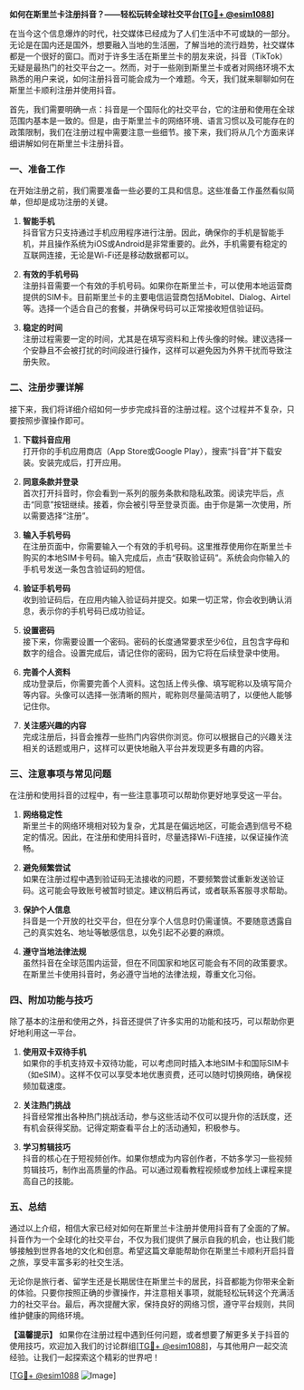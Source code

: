 **如何在斯里兰卡注册抖音？——轻松玩转全球社交平台[[TG💪+ @esim1088](https://t.me/s/esim1088)]**

在当今这个信息爆炸的时代，社交媒体已经成为了人们生活中不可或缺的一部分。无论是在国内还是国外，想要融入当地的生活圈，了解当地的流行趋势，社交媒体都是一个很好的窗口。而对于许多生活在斯里兰卡的朋友来说，抖音（TikTok）无疑是最热门的社交平台之一。然而，对于一些刚到斯里兰卡或者对网络环境不太熟悉的用户来说，如何注册抖音可能会成为一个难题。今天，我们就来聊聊如何在斯里兰卡顺利注册并使用抖音。

首先，我们需要明确一点：抖音是一个国际化的社交平台，它的注册和使用在全球范围内基本是一致的。但是，由于斯里兰卡的网络环境、语言习惯以及可能存在的政策限制，我们在注册过程中需要注意一些细节。接下来，我们将从几个方面来详细讲解如何在斯里兰卡注册抖音。

### **一、准备工作**

在开始注册之前，我们需要准备一些必要的工具和信息。这些准备工作虽然看似简单，但却是成功注册的关键。

1. **智能手机**  
   抖音官方只支持通过手机应用程序进行注册。因此，确保你的手机是智能手机，并且操作系统为iOS或Android是非常重要的。此外，手机需要有稳定的互联网连接，无论是Wi-Fi还是移动数据都可以。

2. **有效的手机号码**  
   注册抖音需要一个有效的手机号码。如果你在斯里兰卡，可以使用本地运营商提供的SIM卡。目前斯里兰卡的主要电信运营商包括Mobitel、Dialog、Airtel等。选择一个适合自己的套餐，并确保号码可以正常接收短信验证码。

3. **稳定的时间**  
   注册过程需要一定的时间，尤其是在填写资料和上传头像的时候。建议选择一个安静且不会被打扰的时间段进行操作，这样可以避免因为外界干扰而导致注册失败。

### **二、注册步骤详解**

接下来，我们将详细介绍如何一步步完成抖音的注册过程。这个过程并不复杂，只要按照步骤操作即可。

1. **下载抖音应用**  
   打开你的手机应用商店（App Store或Google Play），搜索“抖音”并下载安装。安装完成后，打开应用。

2. **同意条款并登录**  
   首次打开抖音时，你会看到一系列的服务条款和隐私政策。阅读完毕后，点击“同意”按钮继续。接着，你会被引导至登录页面。由于你是第一次使用，所以需要选择“注册”。

3. **输入手机号码**  
   在注册页面中，你需要输入一个有效的手机号码。这里推荐使用你在斯里兰卡购买的本地SIM卡号码。输入完成后，点击“获取验证码”。系统会向你输入的手机号发送一条包含验证码的短信。

4. **验证手机号码**  
   收到验证码后，在应用内输入验证码并提交。如果一切正常，你会收到确认消息，表示你的手机号码已成功验证。

5. **设置密码**  
   接下来，你需要设置一个密码。密码的长度通常要求至少6位，且包含字母和数字的组合。设置完成后，请记住你的密码，因为它将在后续登录中使用。

6. **完善个人资料**  
   成功登录后，你需要完善个人资料。这包括上传头像、填写昵称以及填写简介等内容。头像可以选择一张清晰的照片，昵称则尽量简洁明了，以便他人能够记住你。

7. **关注感兴趣的内容**  
   完成注册后，抖音会推荐一些热门内容供你浏览。你可以根据自己的兴趣关注相关的话题或用户，这样可以更快地融入平台并发现更多有趣的内容。

### **三、注意事项与常见问题**

在注册和使用抖音的过程中，有一些注意事项可以帮助你更好地享受这一平台。

1. **网络稳定性**  
   斯里兰卡的网络环境相对较为复杂，尤其是在偏远地区，可能会遇到信号不稳定的情况。因此，在注册和使用抖音时，尽量选择Wi-Fi连接，以保证操作流畅。

2. **避免频繁尝试**  
   如果在注册过程中遇到验证码无法接收的问题，不要频繁尝试重新发送验证码。这可能会导致账号被暂时锁定。建议稍后再试，或者联系客服寻求帮助。

3. **保护个人信息**  
   抖音是一个开放的社交平台，但在分享个人信息时仍需谨慎。不要随意透露自己的真实姓名、地址等敏感信息，以免引起不必要的麻烦。

4. **遵守当地法律法规**  
   虽然抖音在全球范围内运营，但在不同国家和地区可能会有不同的政策要求。在斯里兰卡使用抖音时，务必遵守当地的法律法规，尊重文化习俗。

### **四、附加功能与技巧**

除了基本的注册和使用之外，抖音还提供了许多实用的功能和技巧，可以帮助你更好地利用这一平台。

1. **使用双卡双待手机**  
   如果你的手机支持双卡双待功能，可以考虑同时插入本地SIM卡和国际SIM卡（如eSIM）。这样不仅可以享受本地优惠资费，还可以随时切换网络，确保视频加载速度。

2. **关注热门挑战**  
   抖音经常推出各种热门挑战活动，参与这些活动不仅可以提升你的活跃度，还有机会获得奖励。记得定期查看平台上的活动通知，积极参与。

3. **学习剪辑技巧**  
   抖音的核心在于短视频创作。如果你想成为内容创作者，不妨多学习一些视频剪辑技巧，制作出高质量的作品。可以通过观看教程视频或参加线上课程来提高自己的技能。

### **五、总结**

通过以上介绍，相信大家已经对如何在斯里兰卡注册并使用抖音有了全面的了解。抖音作为一个全球化的社交平台，不仅为我们提供了展示自我的机会，也让我们能够接触到世界各地的文化和创意。希望这篇文章能帮助你在斯里兰卡顺利开启抖音之旅，享受丰富多彩的社交生活。

无论你是旅行者、留学生还是长期居住在斯里兰卡的居民，抖音都能为你带来全新的体验。只要你按照正确的步骤操作，并注意相关事项，就能轻松玩转这个充满活力的社交平台。最后，再次提醒大家，保持良好的网络习惯，遵守平台规则，共同维护健康的网络环境。

**【温馨提示】** 如果你在注册过程中遇到任何问题，或者想要了解更多关于抖音的使用技巧，欢迎加入我们的讨论群组[[TG💪+ @esim1088](https://t.me/s/esim1088)]，与其他用户一起交流经验。让我们一起探索这个精彩的世界吧！

[[TG💪+ @esim1088](https://t.me/s/esim1088) ![Image](https://i.postimg.cc/4NQfJmqS/Snipaste-2025-05-13-00-14-12.png)]